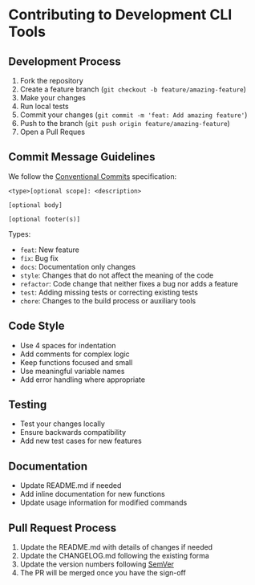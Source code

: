 # Contributing to Development CLI Tools

## Development Process

1. Fork the repository
2. Create a feature branch (`git checkout -b feature/amazing-feature`)
3. Make your changes
4. Run local tests
5. Commit your changes (`git commit -m 'feat: Add amazing feature'`)
6. Push to the branch (`git push origin feature/amazing-feature`)
7. Open a Pull Reques

## Commit Message Guidelines

We follow the [Conventional Commits](https://www.conventionalcommits.org/) specification:

```
<type>[optional scope]: <description>

[optional body]

[optional footer(s)]
```

Types:
- `feat`: New feature
- `fix`: Bug fix
- `docs`: Documentation only changes
- `style`: Changes that do not affect the meaning of the code
- `refactor`: Code change that neither fixes a bug nor adds a feature
- `test`: Adding missing tests or correcting existing tests
- `chore`: Changes to the build process or auxiliary tools

## Code Style

- Use 4 spaces for indentation
- Add comments for complex logic
- Keep functions focused and small
- Use meaningful variable names
- Add error handling where appropriate

## Testing

- Test your changes locally
- Ensure backwards compatibility
- Add new test cases for new features

## Documentation

- Update README.md if needed
- Add inline documentation for new functions
- Update usage information for modified commands

## Pull Request Process

1. Update the README.md with details of changes if needed
2. Update the CHANGELOG.md following the existing forma
3. Update the version numbers following [SemVer](https://semver.org/)
4. The PR will be merged once you have the sign-off
